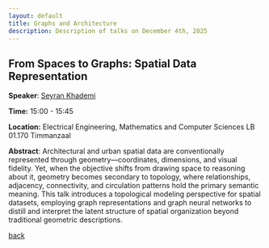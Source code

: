 ```yaml
---
layout: default
title: Graphs and Architecture
description: Description of talks on December 4th, 2025
---
```



## From Spaces to Graphs: Spatial Data Representation


**Speaker**: [Seyran Khademi](https://www.tudelft.nl/ewi/over-de-faculteit/afdelingen/intelligent-systems/pattern-recognition-bioinformatics/computer-vision-lab/people/seyran-khademi) 

**Time:** 15:00 - 15:45

**Location:** Electrical Engineering, Mathematics and Computer Sciences LB 01.170 Timmanzaal


**Abstract**: 
Architectural and urban spatial data are conventionally represented through geometry—coordinates, dimensions, and visual fidelity. Yet, when the objective shifts from drawing space to reasoning about it, geometry becomes secondary to topology, where relationships, adjacency, connectivity, and circulation patterns hold the primary semantic meaning.
This talk introduces a topological modeling perspective for spatial datasets, employing graph representations and graph neural networks to distill and interpret the latent structure of spatial organization beyond traditional geometric descriptions.



[back](../index.md/#november-6th-2025-complex-networks)
